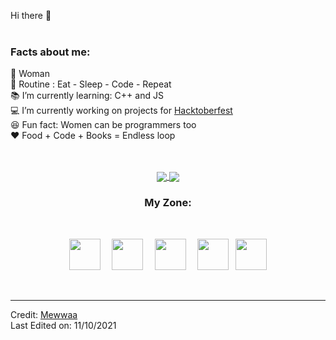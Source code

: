 <!--

### Hi there 👋





**Mewwaa/Mewwaa** is a ✨ _special_ ✨ repository because its `README.md` (this file) appears on your GitHub profile.

Here are some ideas to get you started:

- 🔭 I’m currently working on ...
- 🌱 I’m currently learning ...
- 👯 I’m looking to collaborate on ...
- 🤔 I’m looking for help with ...
- 💬 Ask me about ...
- 📫 How to reach me: ...
- 😄 Pronouns: ...
- ⚡ Fun fact: ...
-->


Hi there 👋 <br>
<br>
### Facts about me:<br>
👧 Woman<br>
🔄 Routine : Eat - Sleep - Code - Repeat<br>
📚 I’m currently learning: C++ and JS<br>
💻 I’m currently working on projects for <a href="https://hacktoberfest.digitalocean.com/">Hacktoberfest</a><br>
😆 Fun fact: Women can be programmers too<br>
❤️ Food + Code + Books = Endless loop<br>
<br><br>
<div align="center">
 <a href="https://github.com/Mewwaa">
  <img align="center" src="https://github-readme-stats.vercel.app/api?username=Mewwaa&show_icons=true&theme=buefy-dark" />
</a>
<a href="https://github.com/Mewwaa">
  <img align="center" src="https://github-readme-streak-stats.herokuapp.com/?user=Mewwaa" />
</a>
<br>
 
### My Zone:
 <br>
<p align="center">
  <code> <img height="50" src="https://www.vectorlogo.zone/logos/javascript/javascript-horizontal.svg"> </code> 
  <code> <img height="50" src="https://www.vectorlogo.zone/logos/nodejs/nodejs-horizontal.svg"> </code>
  <code> <img height="50" src="https://www.vectorlogo.zone/logos/python/python-horizontal.svg"> </code>
  <code> <img height="50" src="https://www.vectorlogo.zone/logos/w3_html5/w3_html5-ar21.svg"></code>
  <code> <img height="50" src="https://www.vectorlogo.zone/logos/w3_css/w3_css-ar21.svg"> </code>
  </p><br>
 </div> 
 </div> 


------

Credit: [Mewwaa](https://github.com/Mewwaa) <br>
Last Edited on: 11/10/2021
